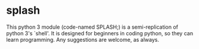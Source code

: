 # splash
This python 3 module (code-named SPLASH;) is a semi-replication of python 3's `shell'.
It is designed for beginners in coding python, so they can learn programming.
Any suggestions are welcome, as always.
